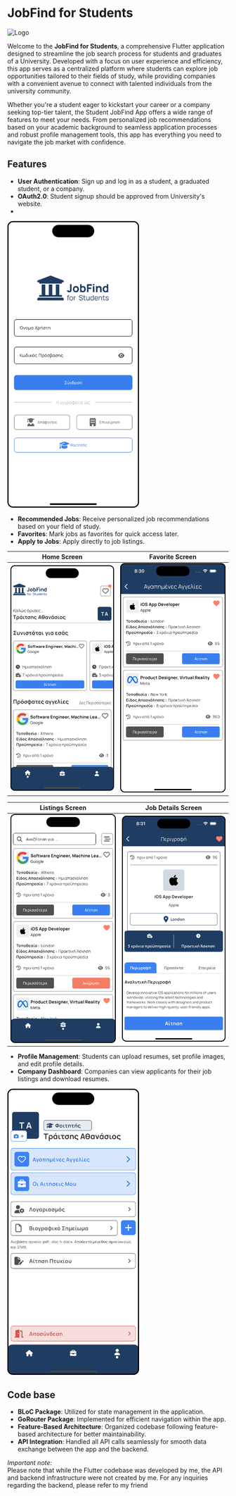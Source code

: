 # JobFind for Students

![Logo](https://github.com/Thanasis-Traitsis/jobfind_for_students/blob/main/assets/images/logo-blue2.png?raw=true)

Welcome to the **JobFind for Students**, a comprehensive Flutter application designed to streamline the job search process for students and graduates of a University. Developed with a focus on user experience and efficiency, this app serves as a centralized platform where students can explore job opportunities tailored to their fields of study, while providing companies with a convenient avenue to connect with talented individuals from the university community.

Whether you're a student eager to kickstart your career or a company seeking top-tier talent, the Student JobFind App offers a wide range of features to meet your needs. From personalized job recommendations based on your academic background to seamless application processes and robust profile management tools, this app has everything you need to navigate the job market with confidence.

## Features

- **User Authentication**: Sign up and log in as a student, a graduated student, or a company.
- **OAuth2.0**: Student signup should be approved from University's website.
- 
<img src="https://github.com/Thanasis-Traitsis/jobfind_for_students/blob/main/assets/images/login2.png?raw=true" alt="Login" width="300" height="auto">

- **Recommended Jobs**: Receive personalized job recommendations based on your field of study.
- **Favorites**: Mark jobs as favorites for quick access later.
- **Apply to Jobs**: Apply directly to job listings.

| Home Screen | Favorite Screen |
| -------- | ------- |
| ![Home](https://github.com/Thanasis-Traitsis/jobfind_for_students/blob/main/assets/images/home2.png?raw=true)| ![Favorite](https://github.com/Thanasis-Traitsis/jobfind_for_students/blob/main/assets/images/favorite2.png?raw=true) | 

| Listings Screen | Job Details Screen |
| ------- | -------- |
| ![Listings](https://github.com/Thanasis-Traitsis/jobfind_for_students/blob/main/assets/images/job_listings2.png?raw=true) | ![Details](https://github.com/Thanasis-Traitsis/jobfind_for_students/blob/main/assets/images/job_details2.png?raw=true) |

- **Profile Management**: Students can upload resumes, set profile images, and edit profile details.
- **Company Dashboard**: Companies can view applicants for their job listings and download resumes.

<img src="https://github.com/Thanasis-Traitsis/jobfind_for_students/blob/main/assets/images/profile2.png?raw=true" alt="Profile" width="300" height="auto">

## Code base

- **BLoC Package**: Utilized for state management in the application.
- **GoRouter Package**: Implemented for efficient navigation within the app.
- **Feature-Based Architecture**: Organized codebase following feature-based architecture for better maintainability.
- **API Integration**: Handled all API calls seamlessly for smooth data exchange between the app and the backend.

*Important note:* <br>
Please note that while the Flutter codebase was developed by me, the API and backend infrastructure were not created by me. For any inquiries regarding the backend, please refer to my friend 
